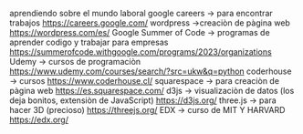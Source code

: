 aprendiendo sobre el mundo laboral 
google careers -> para encontrar trabajos https://careers.google.com/
wordpress ->creaciòn de pàgina web https://wordpress.com/es/
Google Summer of Code -> programas de aprender codigo y trabajar para empresas https://summerofcode.withgoogle.com/programs/2023/organizations
Udemy -> cursos de programaciòn https://www.udemy.com/courses/search/?src=ukw&q=python
coderhouse -> cursos https://www.coderhouse.cl/
squarespace -> para creaciòn de pàgina web https://es.squarespace.com/
d3js -> visualizaciòn de datos (los deja bonitos, extensiòn de JavaScript) https://d3js.org/
three.js -> para hacer 3D (precioso) https://threejs.org/
EDX -> curso de MIT Y HARVARD https://edx.org/
